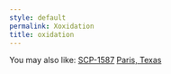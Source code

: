 ```yaml
---
style: default
permalink: Xoxidation
title: oxidation
---
```

You may also like:
[SCP-1587](http://scp-wiki.net/scp-1587)
[Paris, Texas](http://scp-wiki.net/paris-texas)